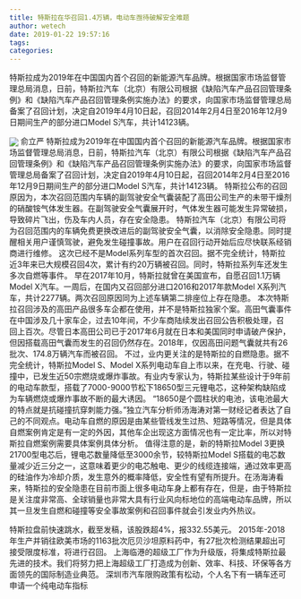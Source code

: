 ```yaml
---
title: 特斯拉在华召回1.4万辆，电动车亟待破解安全难题
author: wetech
date: 2019-01-22 19:57:16
tags: 
categories: 
---
```

特斯拉成为2019年在中国国内首个召回的新能源汽车品牌。根据国家市场监督管理总局消息，日前，特斯拉汽车（北京）有限公司根据《缺陷汽车产品召回管理条例》和《缺陷汽车产品召回管理条例实施办法》的要求，向国家市场监督管理总局备案了召回计划，决定自2019年4月10日起，召回2014年2月4日至2016年12月9日期间生产的部分进口Model S汽车，共计14123辆。
<!-- more -->
<img align="center" border="0" src="https://imgcdn.yicai.com/uppics/images/2019/01/e1107689bf137c0c69d34d52a1d7855c.jpg" />
俞立严
特斯拉成为2019年在中国国内首个召回的新能源汽车品牌。根据国家市场监督管理总局消息，日前，特斯拉汽车（北京）有限公司根据《缺陷汽车产品召回管理条例》和《缺陷汽车产品召回管理条例实施办法》的要求，向国家市场监督管理总局备案了召回计划，决定自2019年4月10日起，召回2014年2月4日至2016年12月9日期间生产的部分进口Model S汽车，共计14123辆。
特斯拉公布的召回原因为，本次召回范围内车辆的副驾驶安全气囊装配了高田公司生产的未带干燥剂的硝酸铵气体发生器。在副驾驶安全气囊展开时，气体发生器可能发生异常破损，导致碎片飞出，伤及车内人员，存在安全隐患。
特斯拉汽车（北京）有限公司将为召回范围内的车辆免费更换改进后的副驾驶安全气囊，以消除安全隐患。同时提醒相关用户谨慎驾驶，避免发生碰撞事故。用户在召回行动开始后应尽快联系经销商进行维修。
这次已经不是Model系列车型的首次召回。据不完全统计，特斯拉近3年来已大规模召回4次，累计有约20万辆被召回。同时，特斯拉系列车还发生多次自燃等事件。
早在2017年10月，特斯拉就曾在美国宣布，自愿召回1.1万辆Model X汽车。一周后，在国内又召回部分进口2016和2017年款Model X系列汽车，共计2277辆。两次召回原因同为上述车辆第二排座位上存在隐患。
本次特斯拉召回涉及的高田产品很多车企都在使用，并不是特斯拉独家个案。高田气囊事件在中国涉及几十家车企，过去10年间，不少车商陆续发出召回公告积极处理，召回上百次。尽管日本高田公司已于2017年6月就在日本和美国同时申请破产保护，但因搭载高田气囊而发生的召回仍然存在。2018年，仅因高田问题气囊就共有26批次、174.8万辆汽车而被召回。
不过，业内更关注的是特斯拉的自燃隐患。据不完全统计，特斯拉Model S、Model X系列电动车自上市以来，在充电、行驶、碰撞中，已发生近50宗燃烧或爆炸事故。有业内专家认为，特斯拉某些设计于9年前的电动车款型，搭载了7000-9000节松下18650型三元锂电芯，这种架构缺陷成为车辆燃烧或爆炸事故不断的最大诱因。
“18650是个圆柱状的电池，该电池最大的特点就是抗碰撞抗穿刺能力强。”独立汽车分析师汤海涛对第一财经记者表达了自己的不同观点。电动车自燃的原因是由某些管线发生过热、短路等情况，但是具体自燃案例肯定是有一定的外因，其他车企出现这方面情况也有一定比率，所以对特斯拉自燃案例需要具体案例具体分析。
值得注意的是，新的特斯拉Model 3更换21700型电芯后，锂电芯数量降低至3000余节，较特斯拉Model S搭载的电芯数量减少近三分之一，这意味着更少的电芯触电、更少的线缆连接端，通过效率更高的硅油作为冷却介质，发生意外的概率降低，安全性有望有所提升。在汤海涛看来，特斯拉的安全隐患在目前市面上很多电动车身上都有存在，但是，由于特斯拉是关注度非常高、全球销量也非常大具有行业风向标地位的高端电动车品牌，所以其一旦发生自燃和碰撞等安全事故案例和召回事件就会引发业内外热议。
 
 
特斯拉盘前快速跳水，截至发稿，该股跌超4%，报332.55美元。
2015年-2018年生产并销往欧美市场的1163批次厄贝沙坦原料药中，有27批次检测结果超出可接受限度标准，将进行召回。
上海临港的超级工厂作为升级版，将集成特斯拉最先进的技术。我们将努力把上海超级工厂打造成为创新、效率、科技、环保等各方面领先的国际制造业典范。
深圳市汽车限购政策有松动，个人名下有一辆车还可申请一个纯电动车指标
